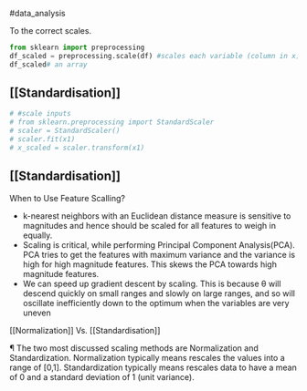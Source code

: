 #data_analysis 

To the correct scales.

```python
from sklearn import preprocessing
df_scaled = preprocessing.scale(df) #scales each variable (column in x) with respect to itself
df_scaled# an array
```





## [[Standardisation]]

```python
# #scale inputs
# from sklearn.preprocessing import StandardScaler
# scaler = StandardScaler()
# scaler.fit(x1)
# x_scaled = scaler.transform(x1)
```



## [[Standardisation]]

When to Use Feature Scalling? 

- k-nearest neighbors with an Euclidean distance measure is sensitive to magnitudes and hence should be scaled for all features to weigh in equally. 
- Scaling is critical, while performing Principal Component Analysis(PCA). PCA tries to get the features with maximum variance and the variance is high for high magnitude features. This skews the PCA towards high magnitude features.
- We can speed up gradient descent by scaling. This is because θ will descend quickly on small ranges and slowly on large ranges, and so will oscillate inefficiently down to the optimum when the variables are very uneven

[[Normalization]] Vs. [[Standardisation]]

¶ The two most discussed scaling methods are Normalization and Standardization. Normalization typically means rescales the values into a range of [0,1]. Standardization typically means rescales data to have a mean of 0 and a standard deviation of 1 (unit variance).